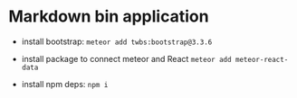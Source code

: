 # Markdown bin application

- install bootstrap: `meteor add twbs:bootstrap@3.3.6`
- install package to connect meteor and React `meteor add meteor-react-data`

- install npm deps: `npm i`
